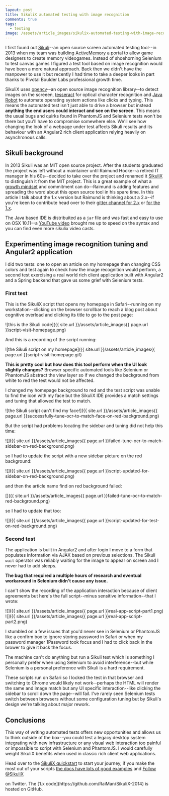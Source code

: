 ```yaml
---
layout: post
title: SikuliX automated testing with image recognition
comments: true
tags:
  - testing
image: /assets/article_images/sikulix-automated-testing-with-image-recognition/hero.jpg
---
```


I first found out [Sikuli](http://www.sikuli.org/)--an open source screen automated testing tool--in 2013 when my team was building [ActiveMemory](https://www.activememory.com/) a portal to allow game designers to create memory videogames. Instead of shoehorning Selenium to test canvas games I figured a test tool based on image recognition would have been a more natural approach. Back then we didn't have the manpower to use it but recently I had time to take a deeper looks in part thanks to Pivotal Boulder Labs professional growth time.

SikuliX uses [opencv](http://opencv.org/)--an open source image recognition library--to detect images on the screeen, [tesseract](https://github.com/tesseract-ocr/tesseract) for optical character recognition and [Java Robot](https://docs.oracle.com/javase/7/docs/api/java/awt/Robot.html) to automate operating system actions like clicks and typing. This means the automated test isn't just able to drive a browser but instead **anything the end users could interact and see on the screen**. This means the usual bugs and quirks found in PhantomJS and Selenium tests won't be there but you'll have to compromise somewhere else. We'll see how changing the look of a webpage under test affects Sikuli results and its behaviour with an Angular2 rich client application relying heavily on asynchronous calls.

## Sikuli background

In 2013 Sikuli was an MIT open source project. After the students graduated the project was left without a maintainer until Raimund Hocke--a retired IT manager in his 60s--decided to take over the project and renamed it [SikuliX](http://www.sikulix.com/) to distinguish it from the MIT project. This is a great example of what a [growth mindset](http://mindsetonline.com/whatisit/about/) and commitment can do--Raimund is adding features and spreading the word about this open source tool in his spare time. In this article I talk about the 1.x version but Raimund is thinking about a 2.x--if you're keen to contribute head over to their [gitter channel for 2.x](https://gitter.im/RaiMan/SikuliX2?utm_source=share-link&utm_medium=link&utm_campaign=share-link) or [for the 1.x](https://gitter.im/RaiMan/SikuliX-2014?utm_source=share-link&utm_medium=link&utm_campaign=share-link).

The Java based IDE is distribuited as a `jar` file and was fast and easy to use on OSX 10.11--a [YouTube video](https://www.youtube.com/watch?v=e1X1nxRtwRI) brought me up to speed on the syntax and you can find even more sikulix video casts.

## Experimenting image recognition tuning and Angular2 application

I did two tests: one to open an article on my homepage then changing CSS colors and test again to check how the image recognition would perform, a second test exercising a real world rich client application built with Angular2 and a Spring backend that gave us some grief with Selenium tests.

### First test

This is the SikuliX script that opens my homepage in Safari--running on my workstation--clicking on the browser scrollbar to reach a blog post about cognitive overload and clicking its title to go to the post page:

![this is the Sikuli code]({{ site.url }}/assets/article_images{{ page.url }}script-visit-homepage.png)

And this is a recording of the script running:

![the Sikuli script on my homepage]({{ site.url }}/assets/article_images{{ page.url }}script-visit-homepage.gif)

**This is pretty cool but how does this tool perform when the UI look slightly changes?** Browser specific automated tools like Selenium or PhantomJS abstract the view layer so if we changed the background from white to red the test would not be affected.

I changed my homepage background to red and the test script was unable to find the icon with my face but the SikuliX IDE provides a match settings and tuning that allowed the test to match.

![the Sikuli script can't find my face!]({{ site.url }}/assets/article_images{{ page.url }}successfully-tune-ocr-to-match-face-on-red-background.png)

But the script had problems locating the sidebar and tuning did not help this time:

![]({{ site.url }}/assets/article_images{{ page.url }}failed-tune-ocr-to-match-sidebar-on-red-background.png)

so I had to update the script with a new sidebar picture on the red background:

![]({{ site.url }}/assets/article_images{{ page.url }}script-updated-for-sidebar-on-red-background.png)

and then the article name find on red background failed:

[]({{ site.url }}/assets/article_images{{ page.url }}failed-tune-ocr-to-match-red-background.png)

so I had to update that too:

![]({{ site.url }}/assets/article_images{{ page.url }}script-updated-for-test-on-red-background.png)

### Second test

The application is built in Angular2 and after login I move to a form that populates information via AJAX based on previous selections. The Sikuli `wait` operator was reliably waiting for the image to appear on screen and I never had to add sleeps.

**The bug that required a multiple hours of research and eventual workaround in Selenium didn't cause any issue.**

I can't show the recording of the application interaction because of client agreements but here's the full script--minus sensitive information--that I wrote:

![]({{ site.url }}/assets/article_images{{ page.url }}real-app-script-part1.png)
![]({{ site.url }}/assets/article_images{{ page.url }}real-app-script-part2.png)

I stumbled on a few issues that you'd never see in Selenium or PhantomJS like a confirm box to ignore storing password in Safari or when my password manager 1Password took focus and I had to click back in the brower to give it back the focus.

The machine can't do anything but run a Sikuli test which is something I personally prefer when using Selenium to avoid interference--but while Selenium is a personal preference with Sikuli is a hard requirement.

These scripts run on Safari so I locked the test in that browser and switching to Chrome would likely not work--perhaps the HTML will render the same and image match but any UI specific interaction--like clicking the sidebar to scroll down the page--will fail. I've rarely seen Selenium tests switch between browsers without some configuration tuning but by Sikuli's design we're talking about major rework.

## Conclusions

This way of writing automated tests offers new opportunities and allows us to think outside of the box--you could test a legacy desktop system integrating with new infrastructure or any visual web interaction too painful or impossible to script with Selenium and PhantomJS. I would carefully weight SikuliX benefits when used in classic rich client web applications.

Head over to the [SikuliX quickstart](http://www.sikulix.com/quickstart.html) to start your journey, if you make the most out of your scripts [the docs have lots of good examples](http://doc.sikuli.org/) and <a href="https://twitter.com/SikuliX" class="twitter-follow-button" data-show-count="false">Follow @SikuliX</a>
<script>!function(d,s,id){var js,fjs=d.getElementsByTagName(s)[0],p=/^http:/.test(d.location)?'http':'https';if(!d.getElementById(id)){js=d.createElement(s);js.id=id;js.src=p+'://platform.twitter.com/widgets.js';fjs.parentNode.insertBefore(js,fjs);}}(document, 'script', 'twitter-wjs');</script> on Twitter. The [1.x code](https://github.com/RaiMan/SikuliX-2014) is hosted on GitHub.
